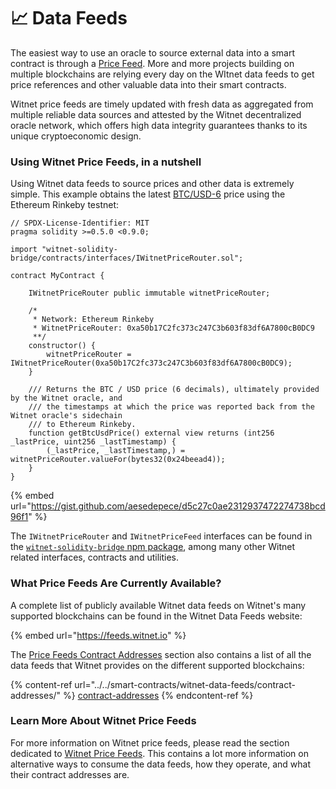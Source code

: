 # 📈 Data Feeds

The easiest way to use an oracle to source external data into a smart contract is through a [Price Feed](../../smart-contracts/witnet-data-feeds/). More and more projects building on multiple blockchains are relying every day on the WItnet data feeds to get price references and other valuable data into their smart contracts.

Witnet price feeds are timely updated with fresh data as aggregated from multiple reliable data sources and attested by the Witnet decentralized oracle network, which offers high data integrity guarantees thanks to its unique cryptoeconomic design.

### Using Witnet Price Feeds, in a nutshell

Using Witnet data feeds to source prices and other data is extremely simple. This example obtains the latest [BTC/USD-6](https://feeds.witnet.io/feeds/ethereum-rinkeby\_btc-usd\_6) price using the Ethereum Rinkeby testnet:


```solidity
// SPDX-License-Identifier: MIT
pragma solidity >=0.5.0 <0.9.0;

import "witnet-solidity-bridge/contracts/interfaces/IWitnetPriceRouter.sol";

contract MyContract {

    IWitnetPriceRouter public immutable witnetPriceRouter;
    
    /*
     * Network: Ethereum Rinkeby
     * WitnetPriceRouter: 0xa50b17C2fc373c247C3b603f83df6A7800cB0DC9
     **/
    constructor() {
        witnetPriceRouter = IWitnetPriceRouter(0xa50b17C2fc373c247C3b603f83df6A7800cB0DC9);
    }

    /// Returns the BTC / USD price (6 decimals), ultimately provided by the Witnet oracle, and
    /// the timestamps at which the price was reported back from the Witnet oracle's sidechain 
    /// to Ethereum Rinkeby. 
    function getBtcUsdPrice() external view returns (int256 _lastPrice, uint256 _lastTimestamp) {
        (_lastPrice, _lastTimestamp,) = witnetPriceRouter.valueFor(bytes32(0x24beead4));
    }
}
```

{% embed url="https://gist.github.com/aesedepece/d5c27c0ae2312937472274738bcd96f1" %}

The `IWitnetPriceRouter` and `IWitnetPriceFeed` interfaces can be found in the [`witnet-solidity-bridge` npm package](https://www.npmjs.com/package/witnet-solidity-bridge), among many other Witnet related interfaces, contracts and utilities.

### What Price Feeds Are Currently Available?

A complete list of publicly available Witnet data feeds on Witnet's many supported blockchains can be found in the Witnet Data Feeds website:

{% embed url="https://feeds.witnet.io" %}

The [Price Feeds Contract Addresses](../../smart-contracts/witnet-data-feeds/contract-addresses/) section also contains a list of all the data feeds that Witnet provides on the different supported blockchains:

{% content-ref url="../../smart-contracts/witnet-data-feeds/contract-addresses/" %}
[contract-addresses](../../smart-contracts/witnet-data-feeds/contract-addresses/)
{% endcontent-ref %}

### Learn More About Witnet Price Feeds

For more information on Witnet price feeds, please read the section dedicated to [Witnet Price Feeds](../../smart-contracts/witnet-data-feeds/). This contains a lot more information on alternative ways to consume the data feeds, how they operate, and what their contract addresses are.
